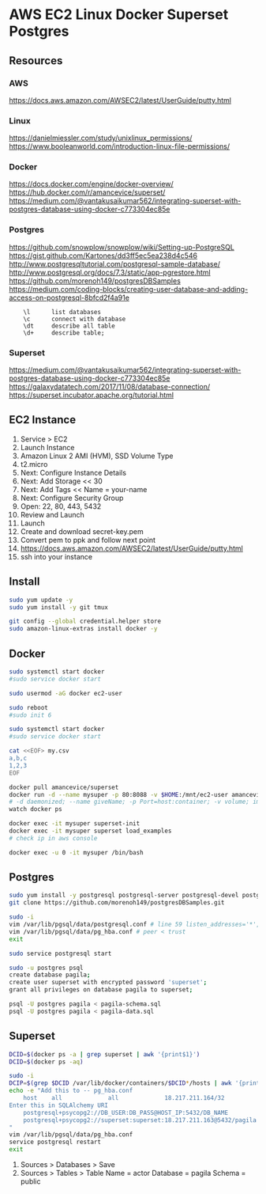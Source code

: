# AWS EC2 Linux Docker Superset Postgres

## Resources

### AWS
https://docs.aws.amazon.com/AWSEC2/latest/UserGuide/putty.html

### Linux
https://danielmiessler.com/study/unixlinux_permissions/
https://www.booleanworld.com/introduction-linux-file-permissions/

### Docker
https://docs.docker.com/engine/docker-overview/
https://hub.docker.com/r/amancevice/superset/
https://medium.com/@vantakusaikumar562/integrating-superset-with-postgres-database-using-docker-c773304ec85e

### Postgres
https://github.com/snowplow/snowplow/wiki/Setting-up-PostgreSQL
https://gist.github.com/Kartones/dd3ff5ec5ea238d4c546
http://www.postgresqltutorial.com/postgresql-sample-database/
http://www.postgresql.org/docs/7.3/static/app-pgrestore.html
https://github.com/morenoh149/postgresDBSamples
https://medium.com/coding-blocks/creating-user-database-and-adding-access-on-postgresql-8bfcd2f4a91e
```
    \l      list databases
    \c      connect with database
    \dt     describe all table
    \d+     describe table;
```

### Superset
https://medium.com/@vantakusaikumar562/integrating-superset-with-postgres-database-using-docker-c773304ec85e
https://galaxydatatech.com/2017/11/08/database-connection/
https://superset.incubator.apache.org/tutorial.html


## EC2 Instance
1. Service > EC2
1. Launch Instance
1. Amazon Linux 2 AMI (HVM), SSD Volume Type
1. t2.micro
1. Next: Configure Instance Details
1. Next: Add Storage << 30
1. Next: Add Tags << Name = your-name
1. Next: Configure Security Group
1. Open: 22, 80, 443, 5432
1. Review and Launch
1. Launch
1. Create and download secret-key.pem
1. Convert pem to ppk and follow next point
1. https://docs.aws.amazon.com/AWSEC2/latest/UserGuide/putty.html
1. ssh into your instance


## Install
```bash
sudo yum update -y
sudo yum install -y git tmux

git config --global credential.helper store
sudo amazon-linux-extras install docker -y
```

## Docker
```bash
sudo systemctl start docker
#sudo service docker start

sudo usermod -aG docker ec2-user

sudo reboot
#sudo init 6

sudo systemctl start docker
#sudo service docker start

cat <<EOF> my.csv
a,b,c
1,2,3
EOF

docker pull amancevice/superset
docker run -d --name mysuper -p 80:8088 -v $HOME:/mnt/ec2-user amancevice/superset:latest
# -d daemonized; --name giveName; -p Port=host:container; -v volume; image
watch docker ps

docker exec -it mysuper superset-init
docker exec -it mysuper superset load_examples
# check ip in aws console

docker exec -u 0 -it mysuper /bin/bash
```

## Postgres
```bash
sudo yum install -y postgresql postgresql-server postgresql-devel postgresql-contrib postgresql-docs
git clone https://github.com/morenoh149/postgresDBSamples.git

sudo -i
vim /var/lib/pgsql/data/postgresql.conf # line 59 listen_addresses='*', 63 uncomment
vim /var/lib/pgsql/data/pg_hba.conf # peer < trust
exit

sudo service postgresql start

sudo -u postgres psql
create database pagila;
create user superset with encrypted password 'superset';
grant all privileges on database pagila to superset;

psql -U postgres pagila < pagila-schema.sql
psql -U postgres pagila < pagila-data.sql

```


## Superset
```bash
DCID=$(docker ps -a | grep superset | awk '{print$1}')
DCID=$(docker ps -aq)

sudo -i
DCIP=$(grep $DCID /var/lib/docker/containers/$DCID*/hosts | awk '{print$1}')
echo -e "Add this to -- pg_hba.conf 
    host    all             all             18.217.211.164/32            trust
Enter this in SQLAlchemy URI
    postgresql+psycopg2://DB_USER:DB_PASS@HOST_IP:5432/DB_NAME
    postgresql+psycopg2://superset:superset:18.217.211.163@5432/pagila
"
vim /var/lib/pgsql/data/pg_hba.conf   
service postgresql restart
exit
```
1. Sources > Databases > Save
1. Sources > Tables >
    Table Name  = actor
    Database    = pagila
    Schema      = public

